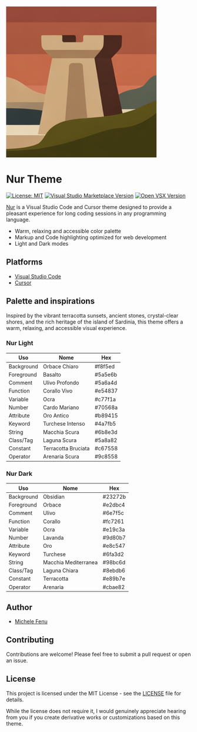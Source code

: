 ![](./images/icon.png)

# Nur Theme

[![License: MIT](https://img.shields.io/badge/License-MIT-blue.svg)](https://opensource.org/licenses/MIT) [![Visual Studio Marketplace Version](https://img.shields.io/visual-studio-marketplace/v/michelefenu.nur-theme-vscode?label=VS%20Marketplace)](https://marketplace.visualstudio.com/items?itemName=michelefenu.nur-theme-vscode) [![Open VSX Version](https://img.shields.io/open-vsx/v/michelefenu/nur-theme-open-vsx?label=Open%20VSX)](https://open-vsx.org/extension/michelefenu/nur-theme-open-vsx)

[Nur](https://nur.fenu.dev) is a Visual Studio Code and Cursor theme designed to provide a pleasant experience for long coding sessions in any programming language.

- Warm, relaxing and accessible color palette
- Markup and Code highlighting optimized for web development
- Light and Dark modes

## Platforms

- [Visual Studio Code](https://marketplace.visualstudio.com/items?itemName=michelefenu.nur-theme-vscode)
- [Cursor](https://marketplace.cursor.com/items?itemName=michelefenu.nur-theme)


## Palette and inspirations

Inspired by the vibrant terracotta sunsets, ancient stones, crystal-clear shores, and the rich heritage of the island of Sardinia, this theme offers a warm, relaxing, and accessible visual experience.

### Nur Light

| Uso        | Nome                   | Hex       |
|------------|------------------------|-----------|
| Background | Orbace Chiaro          | #f8f5ed |
| Foreground | Basalto                | #5a5e6b |
| Comment    | Ulivo Profondo         | #5a6a4d |
| Function   | Corallo Vivo           | #e54837 |
| Variable   | Ocra                   | #c77f1a |
| Number     | Cardo Mariano          | #70568a |
| Attribute  | Oro Antico             | #b89415 |
| Keyword    | Turchese Intenso       | #4a7fb5 |
| String     | Macchia Scura          | #6b8e3d |
| Class/Tag  | Laguna Scura           | #5a8a82 |
| Constant   | Terracotta Bruciata    | #c67558 |
| Operator   | Arenaria Scura         | #9c8558 |

### Nur Dark

| Uso        | Nome                 | Hex     |
|------------|----------------------|---------|
| Background | Obsidian             | #23272b |
| Foreground | Orbace               | #e2dbc4 |
| Comment    | Ulivo                | #6e7f5c |
| Function   | Corallo              | #fc7261 |
| Variable   | Ocra                 | #e19c3a |
| Number     | Lavanda              | #9d80b7 |
| Attribute  | Oro                  | #e8c547 |
| Keyword    | Turchese             | #6fa3d2 |
| String     | Macchia Mediterranea | #98bc6d |
| Class/Tag  | Laguna Chiara        | #8ebdb6 |
| Constant   | Terracotta           | #e89b7e |
| Operator   | Arenaria             | #cbae82 |

## Author

- [Michele Fenu](https://fenu.dev)

## Contributing

Contributions are welcome! Please feel free to submit a pull request or open an issue.

## License

This project is licensed under the MIT License - see the [LICENSE](LICENSE) file for details.

While the license does not require it, I would genuinely appreciate hearing from you if you create derivative works or customizations based on this theme.

